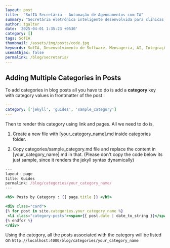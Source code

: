 ```yaml
---
layout: post
title:  "SofIA Secretária – Automação de Agendamentos com IA"
summary: "Secretária eletrônica inteligente desenvolvida para clínicas, barbearias e pequenos negócios. Gerencia agendamentos, confirmações e lembretes via WhatsApp, com integração ao Google Calendar e suporte a IA generativa."
author: tgalter
date: '2025-04-01 1:35:23 +0530'
category: []
tags: SofIA
thumbnail: /assets/img/posts/code.jpg
keywords: SofIA, Desenvolvimento de Software, Mensageria, AI, Integrações
usemathjax: false
permalink: /blog/secretaria/
---
```


## Adding Multiple Categories in Posts

To add categories in blog posts all you have to do is add a **category** key with category values in frontmatter of the post :

```yml
---
category: ['jekyll', 'guides', 'sample_category']
---
```

Then to render this category using link and pages. All we need to do is,

1. Create a new file with [your_category_name].md inside categories folder.

2. Copy categories/sample_category.md file and replace the content in [your_category_name].md in that. (Please don't copy the code below its just sample, since it renders the jekyll syntax dynamically)

```jsx
---
layout: page
title: Guides
permalink: /blog/categories/your_category_name/
---

<h5> Posts by Category : {{ page.title }} </h5>

<div class="card">
{% for post in site.categories.your_category_name %}
 <li class="category-posts"><span>{{ post.date | date_to_string }}</span> &nbsp; <a href="{{ post.url }}">{{ post.title }}</a></li>
{% endfor %}
</div>
```

Using the category, all the posts associated with the category will be listed on
`http://localhost:4000/blog/categories/your_category_name`